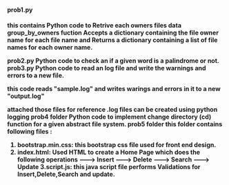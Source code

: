 <h4>prob1.py<h4>
this contains Python code to Retrive each owners files data
group_by_owners fuction Accepts a dictionary containing the file owner name for each file name and Returns a dictionary containing a list of file names for each owner name.
 
**prob2.py**
Python code to check an if a given word is a palindrome or not.
**prob3.py**
Python code to read an log file and write the warnings and errors to a new file.

this code reads "sample.log" and writes warings and errors in it to a new "output.log"

attached those files for reference .log files can be created using python logging
**prob4 folder**
Python code to implement change directory (cd) function for a given abstract file system.
**prob5 folder** 
this folder contains following files :
  1. bootstrap.min.css: this bootstrap css file used for front end design.
  2. index.html: Used HTML to create a Home Page which does the following operations 
     ---> Insert
     ---> Delete
     ---> Search 
     ---> Update
   3.script.js: this java script file performs Validations for Insert,Delete,Search and update.



